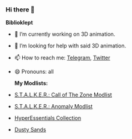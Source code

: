 ### Hi there 👋

**Biblioklept**

- 🔭 I’m currently working on 3D animation.
- 🤔 I’m looking for help with said 3D animation.
- 📫 How to reach me: [Telegram](https://t.me/biblioklept), [Twitter](https://twitter.com/bookstealing)
- 😄 Pronouns: all

  **My Modlists:**

- [S.T.A.L.K.E.R.: Call of The Zone Modlist](https://biblioklept.github.io/modlists/cotoz)
- [S.T.A.L.K.E.R.: Anomaly Modlist](https://biblioklept.github.io/modlists/journey/)
- [HyperEssentials Collection](https://github.com/biblioklept/hyperessentials)
- [Dusty Sands](https://github.com/biblioklept/dusty-sands)

